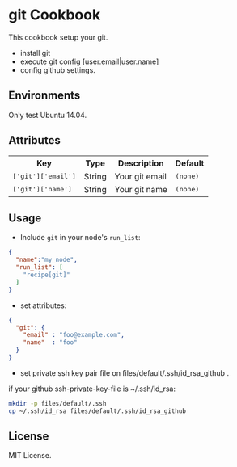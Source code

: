 git Cookbook
============
This cookbook setup your git.
- install git
- execute git config [user.email|user.name]
- config github settings.

Environments
------------
Only test Ubuntu 14.04.

Attributes
----------
<table>
  <tr>
    <th>Key</th>
    <th>Type</th>
    <th>Description</th>
    <th>Default</th>
  </tr>
  <tr>
    <td><tt>['git']['email']</tt></td>
    <td>String</td>
    <td>Your git email</td>
    <td><tt>(none)</tt></td>
  </tr>
  <tr>
    <td><tt>['git']['name']</tt></td>
    <td>String</td>
    <td>Your git name</td>
    <td><tt>(none)</tt></td>
  </tr>
</table>

Usage
-----
- Include `git` in your node's `run_list`:
```json
{
  "name":"my_node",
  "run_list": [
    "recipe[git]"
  ]
}
```

- set attributes:
```json
{
  "git": {
    "email" : "foo@example.com",
    "name"  : "foo"
  }
}
```

- set private ssh key pair file on files/default/.ssh/id_rsa_github .

if your github ssh-private-key-file is ~/.ssh/id_rsa:
```sh
mkdir -p files/default/.ssh
cp ~/.ssh/id_rsa files/default/.ssh/id_rsa_github
```

License
-------------------
MIT License.
